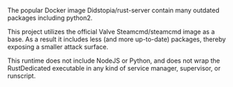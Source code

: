 The popular Docker image Didstopia/rust-server contain many outdated packages including python2.

This project utilizes the official Valve Steamcmd/steamcmd image as a base. As a result it includes less (and more up-to-date) packages, thereby exposing a smaller attack surface.

This runtime does not include NodeJS or Python, and does not wrap the RustDedicated executable in any kind of service manager, supervisor, or runscript. 
